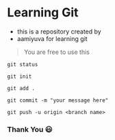 # Learning Git  
- this is a repository created by  
- aamiyuva for learning git

> You are free to use this

```
git status

git init

git add .

git commit -m "your message here"

git push -u origin <branch name>

```

### Thank You 😃
